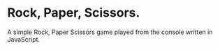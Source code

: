 # Rock, Paper, Scissors.
A simple Rock, Paper Scissors game played from the console written in JavaScript.